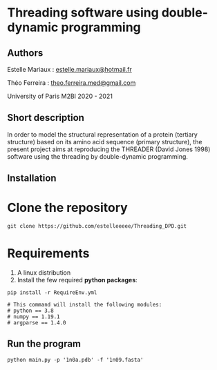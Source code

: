 # Threading software using double-dynamic programming

## Authors
Estelle Mariaux : estelle.mariaux@hotmail.fr

Théo Ferreira : theo.ferreira.med@gmail.com

University of Paris M2BI 2020 - 2021

## Short description

In order to model the structural representation of a protein (tertiary structure) based on its amino acid sequence (primary structure), the present project aims at reproducing the THREADER (David Jones 1998) software using the threading by double-dynamic programming.

## Installation

# Clone the repository

```
git clone https://github.com/estelleeeee/Threading_DPD.git

```
# Requirements

1. A linux distribution
2. Install the few required **python packages**:

```
pip install -r RequireEnv.yml

# This command will install the following modules:
# python == 3.8
# numpy == 1.19.1
# argparse == 1.4.0

```

## Run the program

```
python main.py -p '1n0a.pdb' -f '1n09.fasta'

```


